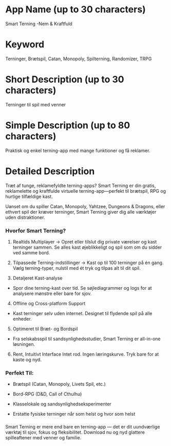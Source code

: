 # App Name (up to 30 characters)
Smart Terning -Nem & Kraftfuld

# Keyword
Terninger, Brætspil, Catan, Monopoly, Spilterning, Randomizer, TRPG

# Short Description (up to 30 characters)
Terninger til spil med venner

# Simple Description (up to 80 characters)
Praktisk og enkel terning-app med mange funktioner og få reklamer.

# Detailed Description

Træt af tunge, reklamefyldte terning-apps?
Smart Terning er din gratis, reklamelette og kraftfulde virtuelle terning-app—perfekt til brætspil, RPG og hurtige tilfældige kast.

Uanset om du spiller Catan, Monopoly, Yahtzee, Dungeons & Dragons, eller ethvert spil der kræver terninger, Smart Terning giver dig alle værktøjer uden distraktioner.

### Hvorfor Smart Terning?
1. Realtids Multiplayer
-> Opret eller tilslut dig private værelser og kast terninger sammen. Se alles kast øjeblikkeligt og spil som om du sidder ved samme bord.

2. Tilpassede Terning-indstillinger
-> Kast op til 100 terninger på én gang. Vælg terning-typer, nulstil med ét tryk og tilpas alt til dit spil.

3. Detaljeret Kast-analyse
- Spor dine terning-kast over tid. Se søjlediagrammer og logs for at analysere mønstre eller bare for sjov.

4. Offline og Cross-platform Support
- Kast terninger selv uden internet. Designet til flydende spil på alle enheder.

5. Optimeret til Bræt- og Bordspil
- Fra selskabsspil til sandsynlighedsstudier, Smart Terning er all-in-one løsningen.

6. Rent, Intuitivt Interface
Intet rod. Ingen læringskurve. Tryk bare for at kaste og nyd.

### Perfekt Til:
- Brætspil (Catan, Monopoly, Livets Spil, etc.)

- Bord-RPG (D&D, Call of Cthulhu)

- Klasselokale og sandsynlighedseksperimenter

- Erstatte fysiske terninger når som helst og hvor som helst

###
Smart Terning er mere end bare en terning-app — det er dit uundværlige værktøj til sjov, fokus og fleksibilitet.
Download nu og nyd glattere spilleaftener med venner og familie. 